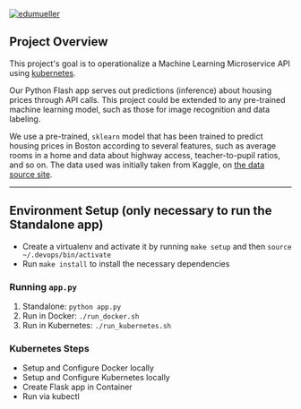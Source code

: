 [![edumueller](https://circleci.com/gh/edumueller/project_kubernetes_microservices.svg?style=svg)](https://circleci.com/gh/edumueller/workflows/project_kubernetes_microservices/tree/circleci-project-setup)

## Project Overview

This project's goal is to operationalize a Machine Learning Microservice API using [kubernetes](https://kubernetes.io/).

Our Python Flash app serves out predictions (inference) about housing prices through API calls. This project could be extended to any pre-trained machine learning model, such as those for image recognition and data labeling.

We use a pre-trained, `sklearn` model that has been trained to predict housing prices in Boston according to several features, such as average rooms in a home and data about highway access, teacher-to-pupil ratios, and so on. The data used was initially taken from Kaggle, on [the data source site](https://www.kaggle.com/c/boston-housing).

---

## Environment Setup (only necessary to run the Standalone app)

* Create a virtualenv and activate it by running `make setup` and then `source ~/.devops/bin/activate`
* Run `make install` to install the necessary dependencies

### Running `app.py`

1. Standalone:  `python app.py`
2. Run in Docker:  `./run_docker.sh`
3. Run in Kubernetes:  `./run_kubernetes.sh`

### Kubernetes Steps

* Setup and Configure Docker locally
* Setup and Configure Kubernetes locally
* Create Flask app in Container
* Run via kubectl
